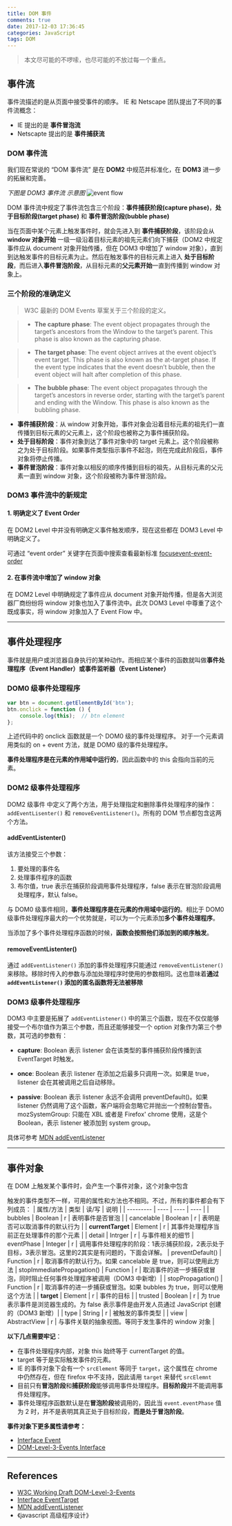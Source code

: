 ```yaml
---
title: DOM 事件
comments: true
date: 2017-12-03 17:36:45
categories: JavaScript
tags: DOM
---
```


> 本文尽可能的不啰嗦，也尽可能的不放过每一个重点。


## 事件流
事件流描述的是从页面中接受事件的顺序。 IE 和 Netscape 团队提出了不同的事件流概念：

- IE 提出的是 **事件冒泡流**
- Netscapte 提出的是 **事件捕获流**

### DOM 事件流
我们现在常说的 “DOM 事件流” 是在 **DOM2** 中规范并标准化，在 **DOM3** 进一步的拓展和完善。

*下图是 DOM3 事件流 示意图*
![event flow](https://www.w3.org/TR/DOM-Level-3-Events/images/eventflow.svg)

DOM 事件流中规定了事件流包含三个阶段：**事件捕获阶段(capture phase)**，**处于目标阶段(target phase)** 和 **事件冒泡阶段(bubble phase)**

当在页面中某个元素上触发事件时，就会先进入到 **事件捕获阶段**，该阶段会从 **window 对象开始** 一级一级沿着目标元素的祖先元素们向下捕获（DOM2 中规定事件应从 document 对象开始传播，但在 DOM3 中增加了 window 对象），直到到达触发事件的目标元素为止。然后在触发事件的目标元素上进入 **处于目标阶段**，而后进入**事件冒泡阶段**，从目标元素的**父元素开始**一直到传播到 window 对象上。


### 三个阶段的准确定义

> W3C 最新的 DOM Events 草案关于三个阶段的定义。

> - **The capture phase**: The event object propagates through the target’s ancestors from the Window to the target’s parent. This phase is also known as the capturing phase.

> - **The target phase**: The event object arrives at the event object’s event target. This phase is also known as the at-target phase. If the event type indicates that the event doesn’t bubble, then the event object will halt after completion of this phase.

> - **The bubble phase**: The event object propagates through the target’s ancestors in reverse order, starting with the target’s parent and ending with the Window. This phase is also known as the bubbling phase.

- **事件捕获阶段**：从 window 对象开始，事件对象会沿着目标元素的祖先们一直传播到目标元素的父元素上，这个阶段也被称之为事件捕获阶段。
- **处于目标阶段**：事件对象到达了事件对象中的 target 元素上。这个阶段被称之为处于目标阶段。如果事件类型指示事件不起泡，则在完成此阶段后，事件对象将停止传播。
- **事件冒泡阶段**：事件对象以相反的顺序传播到目标的祖先，从目标元素的父元素一直到 window 对象，这个阶段被称为事件冒泡阶段。

### DOM3 事件流中的新规定

#### 1. 明确定义了 Event Order
在 DOM2 Level 中并没有明确定义事件触发顺序，现在这些都在 DOM3 Level 中明确定义了。

可通过 “event order” 关键字在页面中搜索查看最新标准 [focusevent-event-order](https://www.w3.org/TR/DOM-Level-3-Events/#events-focusevent-event-order)

#### 2. 在事件流中增加了 window 对象
在 DOM2 Level 中明确规定了事件应从 document 对象开始传播，但是各大浏览器厂商纷纷将 window 对象也加入了事件流中。此次 DOM3 Level 中尊重了这个既成事实，将 window 对象加入了 Event Flow 中。

---

## 事件处理程序
事件就是用户或浏览器自身执行的某种动作。而相应某个事件的函数就叫做**事件处理程序（Event Handler）**或**事件监听器（Event Listener）**

### DOM0 级事件处理程序
```javascript
var btn = document.getElementById('btn');
btn.onclick = function () {
    console.log(this);  // btn element
};
```
上述代码中的 onclick 函数就是一个 DOM0 级的事件处理程序。
对于一个元素调用类似的 on + event 方法，就是 DOM0 级的事件处理程序。

**事件处理程序是在元素的作用域中运行的**，因此函数中的 this 会指向当前的元素。

### DOM2 级事件处理程序
DOM2 级事件 中定义了两个方法，用于处理指定和删除事件处理程序的操作：`addEventLisenter()` 和 `removeEventListener()`。所有的 DOM 节点都包含这两个方法。

#### addEventListenter()
该方法接受三个参数：

1. 要处理的事件名
2. 处理事件程序的函数
3. 布尔值，true 表示在捕获阶段调用事件处理程序，false 表示在冒泡阶段调用处理程序，默认 false。

与 DOM0 级事件相同，**事件处理程序是在元素的作用域中运行的**。相比于 DOM0 级事件处理程序最大的一个优势就是，可以为一个元素添加**多个事件处理程序**。

当添加了多个事件处理程序函数的时候，**函数会按照他们添加到的顺序触发**。

#### removeEventListenter()
通过 `addEventListener()` 添加的事件处理程序只能通过 `removeEventListener()` 来移除。移除时传入的参数与添加处理程序时使用的参数相同。这也意味着**通过 `addEventListener()` 添加的匿名函数将无法被移除**

### DOM3 级事件处理程序
DOM3 中主要是拓展了 `addEventListener()` 中的第三个函数，现在不仅仅能够接受一个布尔值作为第三个参数，而且还能够接受一个 option 对象作为第三个参数，其可选的参数有：

- **capture**:  Boolean
    表示 listener 会在该类型的事件捕获阶段传播到该 EventTarget 时触发。

- **once**:  Boolean
    表示 listener 在添加之后最多只调用一次。如果是 true， listener 会在其被调用之后自动移除。
- **passive**: Boolean
    表示 listener 永远不会调用 preventDefault()。如果 listener 仍然调用了这个函数，客户端将会忽略它并抛出一个控制台警告。
 mozSystemGroup: 只能在 XBL 或者是 Firefox' chrome 使用，这是个 Boolean，表示 listener 被添加到 system group。

具体可参考 [MDN addEventListener](https://developer.mozilla.org/zh-CN/docs/Web/API/EventTarget/addEventListener#规范)

---

## 事件对象
在 DOM 上触发某个事件时，会产生一个事件对象，这个对象中包含

触发的事件类型不一样，可用的属性和方法也不相同。不过，所有的事件都会有下列成员：
| 属性/方法 | 类型 | 读/写 | 说明 |
| --------- | ---- | ---- | ---- |
| bubbles | Boolean | r | 表明事件是否冒泡 |
| cancelable | Boolean | r | 表明是否可以取消事件的默认行为 |
| **currentTarget** | Element | r | 其事件处理程序当前正在处理事件的那个元素 |
| detail | Intrger | r | 与事件相关的细节
| eventPhase | Integer | r | 调用事件处理程序的阶段：1表示捕获阶段，2表示处于目标，3表示冒泡。这里的2其实是有问题的，下面会详解。
| preventDefault() | Function | r | 取消事件的默认行为。如果 cancelable 是 true，则可以使用此方法
| stopImmediatePropagation() | Function | r | 取消事件的进一步捕获或冒泡，同时阻止任何事件处理程序被调用（DOM3 中新增）|
| stopPropagation() | Function | r | 取消事件的进一步捕获或冒泡。如果 bubbles 为 true，则可以使用这个方法 |
| **target** | Element | r | 事件的目标 |
| trusted | Boolean | r | 为 true 表示事件是浏览器生成的。为 false 表示事件是由开发人员通过 JavaScript 创建的（DOM3 新增）|
| type | String | r | 被触发的事件类型 |
| view | AbstractView | r | 与事件关联的抽象视图。等同于发生事件的 window 对象 |

**以下几点需要牢记**：

- 在事件处理程序内部，对象 this 始终等于 currentTarget 的值。
- target 等于是实际触发事件的元素。
- IE 的事件对象下会有一个 `srcElement` 等同于 `target`，这个属性在 chrome 中仍然存在，但在 firefox 中不支持，因此请用 `target` 来替代 `srcElemnt`
- 目前只有**冒泡阶段**和**捕获阶段**能够调用事件处理程序。**目标阶段**并不能调用事件处理程序。
- 事件处理程序函数默认是在**冒泡阶段**被调用的，因此当 `event.eventPhase` 值为 2 时，并不是表明其真正处于目标阶段，**而是处于冒泡阶段**。


**事件对象下更多属性请参考：**

- [Interface Event](https://dom.spec.whatwg.org/#interface-event)
- [DOM-Level-3-Events Interface](https://www.w3.org/TR/DOM-Level-3-Events/#event-types)
[](https://dom.spec.whatwg.org/#interface-event)


---

## References
- [W3C Working Draft DOM-Level-3-Events](https://www.w3.org/TR/DOM-Level-3-Events/)
- [Interface EventTarget](https://dom.spec.whatwg.org/#interface-eventtarget)
- [MDN addEventListener](https://developer.mozilla.org/en-US/docs/Web/API/EventTarget/addEventListener)
- 《javascript 高级程序设计》
